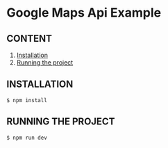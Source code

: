 # Google Maps Api Example
## CONTENT
1. [Installation](#install)
2. [Running the project](#running)

## INSTALLATION <a name="install"></a>
```console
$ npm install
```
## RUNNING THE PROJECT <a name="running"></a>
```console
$ npm run dev
```